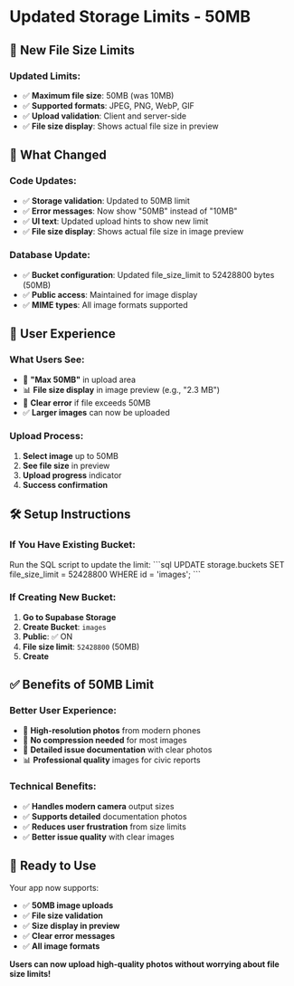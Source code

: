 # Updated Storage Limits - 50MB

## 🚀 **New File Size Limits**

### **Updated Limits:**
- ✅ **Maximum file size**: 50MB (was 10MB)
- ✅ **Supported formats**: JPEG, PNG, WebP, GIF
- ✅ **Upload validation**: Client and server-side
- ✅ **File size display**: Shows actual file size in preview

## 🔧 **What Changed**

### **Code Updates:**
- ✅ **Storage validation**: Updated to 50MB limit
- ✅ **Error messages**: Now show "50MB" instead of "10MB"
- ✅ **UI text**: Updated upload hints to show new limit
- ✅ **File size display**: Shows actual file size in image preview

### **Database Update:**
- ✅ **Bucket configuration**: Updated file_size_limit to 52428800 bytes (50MB)
- ✅ **Public access**: Maintained for image display
- ✅ **MIME types**: All image formats supported

## 🎯 **User Experience**

### **What Users See:**
- 📱 **"Max 50MB"** in upload area
- 📊 **File size display** in image preview (e.g., "2.3 MB")
- 🚨 **Clear error** if file exceeds 50MB
- ✅ **Larger images** can now be uploaded

### **Upload Process:**
1. **Select image** up to 50MB
2. **See file size** in preview
3. **Upload progress** indicator
4. **Success confirmation**

## 🛠️ **Setup Instructions**

### **If You Have Existing Bucket:**
Run the SQL script to update the limit:
\`\`\`sql
UPDATE storage.buckets 
SET file_size_limit = 52428800
WHERE id = 'images';
\`\`\`

### **If Creating New Bucket:**
1. **Go to Supabase Storage**
2. **Create Bucket**: `images`
3. **Public**: ✅ ON
4. **File size limit**: `52428800` (50MB)
5. **Create**

## ✅ **Benefits of 50MB Limit**

### **Better User Experience:**
- 📸 **High-resolution photos** from modern phones
- 📱 **No compression needed** for most images
- 🎯 **Detailed issue documentation** with clear photos
- 📊 **Professional quality** images for civic reports

### **Technical Benefits:**
- ✅ **Handles modern camera** output sizes
- ✅ **Supports detailed** documentation photos
- ✅ **Reduces user frustration** from size limits
- ✅ **Better issue quality** with clear images

## 🎉 **Ready to Use**

Your app now supports:
- ✅ **50MB image uploads**
- ✅ **File size validation**
- ✅ **Size display in preview**
- ✅ **Clear error messages**
- ✅ **All image formats**

**Users can now upload high-quality photos without worrying about file size limits!**
